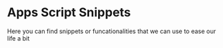 # Apps Script Snippets
Here you can find snippets or funcationalities that we can use to ease our life a bit